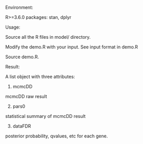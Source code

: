 Environment:
  
  R>=3.6.0
  packages: stan, dplyr 

Usage:

  Source all the R files in model/ directory.
  
  Modify the demo.R with your input. See input format in demo.R
  
  Source demo.R.
  
Result:
  
  A list object with three attributes:
  
  1) mcmcDD
  
  mcmcDD raw result
  
  2) pars0
  
  statistical summary of mcmcDD result
  
  3) dataFDR
  
  posterior probability, qvalues, etc for each gene.
  
